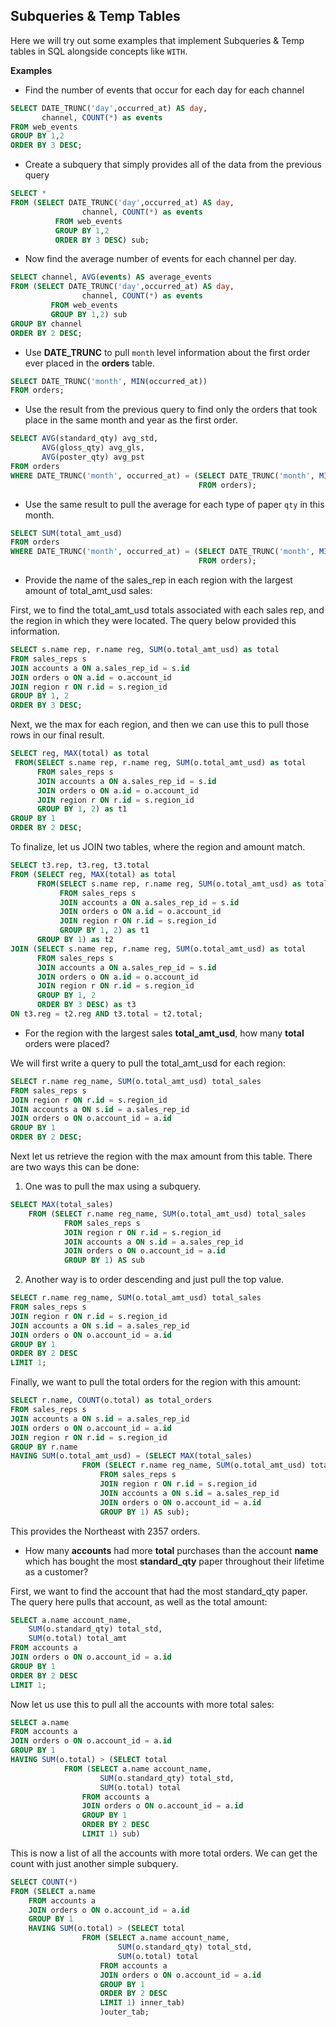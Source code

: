 ## Subqueries & Temp Tables
Here we will try out some examples that implement Subqueries & Temp tables in SQL alongside concepts like `WITH`.  

**Examples**
- Find the number of events that occur for each day for each channel
```sql
SELECT DATE_TRUNC('day',occurred_at) AS day,
       channel, COUNT(*) as events
FROM web_events
GROUP BY 1,2
ORDER BY 3 DESC;
```
- Create a subquery that simply provides all of the data from the previous query
```sql
SELECT *
FROM (SELECT DATE_TRUNC('day',occurred_at) AS day,
                channel, COUNT(*) as events
          FROM web_events 
          GROUP BY 1,2
          ORDER BY 3 DESC) sub;
```
- Now find the average number of events for each channel per day.
```sql
SELECT channel, AVG(events) AS average_events
FROM (SELECT DATE_TRUNC('day',occurred_at) AS day,
                channel, COUNT(*) as events
         FROM web_events 
         GROUP BY 1,2) sub
GROUP BY channel
ORDER BY 2 DESC;
```
- Use **DATE_TRUNC** to pull `month` level information about the first order ever placed in the **orders** table.
```sql
SELECT DATE_TRUNC('month', MIN(occurred_at)) 
FROM orders;
```
- Use the result from the previous query to find only the orders that took place in the same month and year as the first order.
```sql
SELECT AVG(standard_qty) avg_std,
       AVG(gloss_qty) avg_gls,
       AVG(poster_qty) avg_pst
FROM orders
WHERE DATE_TRUNC('month', occurred_at) = (SELECT DATE_TRUNC('month', MIN(occurred_at))
                                          FROM orders);
```
- Use the same result to pull the average for each type of paper `qty` in this month.
```sql
SELECT SUM(total_amt_usd)
FROM orders
WHERE DATE_TRUNC('month', occurred_at) = (SELECT DATE_TRUNC('month', MIN(occurred_at))
                                          FROM orders);
```
- Provide the name of the sales_rep in each region with the largest amount of total_amt_usd sales:

First, we to find the total_amt_usd totals associated with each sales rep, and the region in which they were located. The query below provided this information.  
```sql
SELECT s.name rep, r.name reg, SUM(o.total_amt_usd) as total
FROM sales_reps s 
JOIN accounts a ON a.sales_rep_id = s.id
JOIN orders o ON a.id = o.account_id
JOIN region r ON r.id = s.region_id
GROUP BY 1, 2
ORDER BY 3 DESC;
```  

Next, we the max for each region, and then we can use this to pull those rows in our final result.
```sql
SELECT reg, MAX(total) as total
 FROM(SELECT s.name rep, r.name reg, SUM(o.total_amt_usd) as total
      FROM sales_reps s 
      JOIN accounts a ON a.sales_rep_id = s.id
      JOIN orders o ON a.id = o.account_id
      JOIN region r ON r.id = s.region_id
      GROUP BY 1, 2) as t1
GROUP BY 1
ORDER BY 2 DESC;
```

To finalize, let us JOIN two tables, where the region and amount match.
```sql
SELECT t3.rep, t3.reg, t3.total
FROM (SELECT reg, MAX(total) as total
      FROM(SELECT s.name rep, r.name reg, SUM(o.total_amt_usd) as total
           FROM sales_reps s 
           JOIN accounts a ON a.sales_rep_id = s.id
           JOIN orders o ON a.id = o.account_id
           JOIN region r ON r.id = s.region_id
           GROUP BY 1, 2) as t1
      GROUP BY 1) as t2
JOIN (SELECT s.name rep, r.name reg, SUM(o.total_amt_usd) as total
      FROM sales_reps s 
      JOIN accounts a ON a.sales_rep_id = s.id
      JOIN orders o ON a.id = o.account_id
      JOIN region r ON r.id = s.region_id
      GROUP BY 1, 2
      ORDER BY 3 DESC) as t3
ON t3.reg = t2.reg AND t3.total = t2.total;
```
- For the region with the largest sales **total_amt_usd**, how many **total** orders were placed?

We will first write a query to pull the total_amt_usd for each region:  
```sql
SELECT r.name reg_name, SUM(o.total_amt_usd) total_sales
FROM sales_reps s 
JOIN region r ON r.id = s.region_id
JOIN accounts a ON s.id = a.sales_rep_id
JOIN orders o ON o.account_id = a.id
GROUP BY 1
ORDER BY 2 DESC;
```
Next let us retrieve the region with the max amount from this table. There are two ways this can be done:
1. One was to pull the max using a subquery.
```sql
SELECT MAX(total_sales)
	FROM (SELECT r.name reg_name, SUM(o.total_amt_usd) total_sales
			FROM sales_reps s 
			JOIN region r ON r.id = s.region_id
			JOIN accounts a ON s.id = a.sales_rep_id
			JOIN orders o ON o.account_id = a.id
			GROUP BY 1) AS sub
```
2. Another way is to order descending and just pull the top value.
```sql
SELECT r.name reg_name, SUM(o.total_amt_usd) total_sales
FROM sales_reps s 
JOIN region r ON r.id = s.region_id
JOIN accounts a ON s.id = a.sales_rep_id
JOIN orders o ON o.account_id = a.id
GROUP BY 1
ORDER BY 2 DESC
LIMIT 1;
```
Finally, we want to pull the total orders for the region with this amount:
```sql
SELECT r.name, COUNT(o.total) as total_orders
FROM sales_reps s 
JOIN accounts a ON s.id = a.sales_rep_id
JOIN orders o ON o.account_id = a.id
JOIN region r ON r.id = s.region_id
GROUP BY r.name
HAVING SUM(o.total_amt_usd) = (SELECT MAX(total_sales)
				FROM (SELECT r.name reg_name, SUM(o.total_amt_usd) total_sales
					FROM sales_reps s 
					JOIN region r ON r.id = s.region_id
					JOIN accounts a ON s.id = a.sales_rep_id
					JOIN orders o ON o.account_id = a.id
					GROUP BY 1) AS sub);
```
This provides the Northeast with 2357 orders.
- How many **accounts** had more **total** purchases than the account **name** which has bought the most **standard_qty** paper throughout their lifetime as a customer?  

First, we want to find the account that had the most standard_qty paper. The query here pulls that account, as well as the total amount:
```sql
SELECT a.name account_name, 
	SUM(o.standard_qty) total_std, 
	SUM(o.total) total_amt
FROM accounts a 
JOIN orders o ON o.account_id = a.id
GROUP BY 1
ORDER BY 2 DESC
LIMIT 1;
```
Now let us use this to pull all the accounts with more total sales:
```sql
SELECT a.name
FROM accounts a
JOIN orders o ON o.account_id = a.id
GROUP BY 1
HAVING SUM(o.total) > (SELECT total
			FROM (SELECT a.name account_name, 
					SUM(o.standard_qty) total_std, 
					SUM(o.total) total
				FROM accounts a 
				JOIN orders o ON o.account_id = a.id
				GROUP BY 1
				ORDER BY 2 DESC
				LIMIT 1) sub)
```
This is now a list of all the accounts with more total orders. We can get the count with just another simple subquery.
```sql
SELECT COUNT(*)
FROM (SELECT a.name
	FROM accounts a
	JOIN orders o ON o.account_id = a.id
	GROUP BY 1
	HAVING SUM(o.total) > (SELECT total
				FROM (SELECT a.name account_name, 
						SUM(o.standard_qty) total_std, 
						SUM(o.total) total
					FROM accounts a 
					JOIN orders o ON o.account_id = a.id
					GROUP BY 1
					ORDER BY 2 DESC
					LIMIT 1) inner_tab)
					)outer_tab;
```
